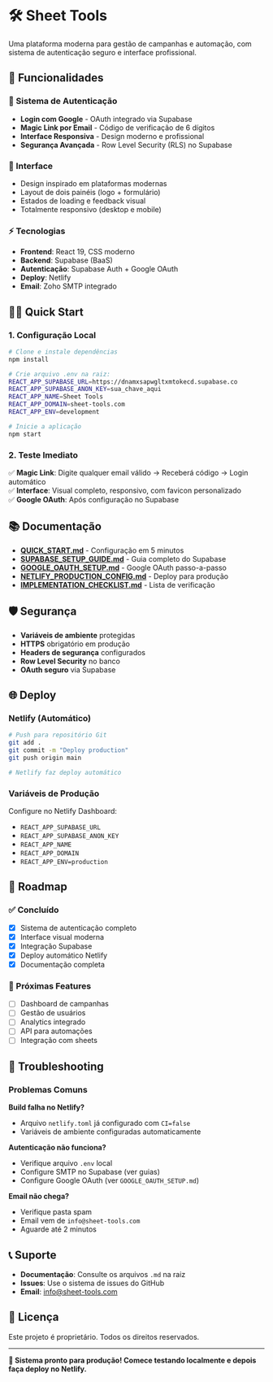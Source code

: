 # 🛠️ Sheet Tools

Uma plataforma moderna para gestão de campanhas e automação, com sistema de autenticação seguro e interface profissional.

## 🚀 Funcionalidades

### 🔐 Sistema de Autenticação
- **Login com Google** - OAuth integrado via Supabase
- **Magic Link por Email** - Código de verificação de 6 dígitos
- **Interface Responsiva** - Design moderno e profissional
- **Segurança Avançada** - Row Level Security (RLS) no Supabase

### 🎨 Interface
- Design inspirado em plataformas modernas
- Layout de dois painéis (logo + formulário)
- Estados de loading e feedback visual
- Totalmente responsivo (desktop e mobile)

### ⚡ Tecnologias
- **Frontend**: React 19, CSS moderno
- **Backend**: Supabase (BaaS)
- **Autenticação**: Supabase Auth + Google OAuth
- **Deploy**: Netlify
- **Email**: Zoho SMTP integrado

## 🏃‍♂️ Quick Start

### 1. Configuração Local

```bash
# Clone e instale dependências
npm install

# Crie arquivo .env na raiz:
REACT_APP_SUPABASE_URL=https://dnamxsapwgltxmtokecd.supabase.co
REACT_APP_SUPABASE_ANON_KEY=sua_chave_aqui
REACT_APP_NAME=Sheet Tools
REACT_APP_DOMAIN=sheet-tools.com
REACT_APP_ENV=development

# Inicie a aplicação
npm start
```

### 2. Teste Imediato

✅ **Magic Link**: Digite qualquer email válido → Receberá código → Login automático  
✅ **Interface**: Visual completo, responsivo, com favicon personalizado  
✅ **Google OAuth**: Após configuração no Supabase  

## 📚 Documentação

- **[QUICK_START.md](QUICK_START.md)** - Configuração em 5 minutos
- **[SUPABASE_SETUP_GUIDE.md](SUPABASE_SETUP_GUIDE.md)** - Guia completo do Supabase
- **[GOOGLE_OAUTH_SETUP.md](GOOGLE_OAUTH_SETUP.md)** - Google OAuth passo-a-passo
- **[NETLIFY_PRODUCTION_CONFIG.md](NETLIFY_PRODUCTION_CONFIG.md)** - Deploy para produção
- **[IMPLEMENTATION_CHECKLIST.md](IMPLEMENTATION_CHECKLIST.md)** - Lista de verificação

## 🛡️ Segurança

- **Variáveis de ambiente** protegidas
- **HTTPS** obrigatório em produção
- **Headers de segurança** configurados
- **Row Level Security** no banco
- **OAuth seguro** via Supabase

## 🌐 Deploy

### Netlify (Automático)
```bash
# Push para repositório Git
git add .
git commit -m "Deploy production"
git push origin main

# Netlify faz deploy automático
```

### Variáveis de Produção
Configure no Netlify Dashboard:
- `REACT_APP_SUPABASE_URL`
- `REACT_APP_SUPABASE_ANON_KEY`
- `REACT_APP_NAME`
- `REACT_APP_DOMAIN`
- `REACT_APP_ENV=production`

## 🎯 Roadmap

### ✅ Concluído
- [x] Sistema de autenticação completo
- [x] Interface visual moderna
- [x] Integração Supabase
- [x] Deploy automático Netlify
- [x] Documentação completa

### 🔄 Próximas Features
- [ ] Dashboard de campanhas
- [ ] Gestão de usuários
- [ ] Analytics integrado
- [ ] API para automações
- [ ] Integração com sheets

## 🐛 Troubleshooting

### Problemas Comuns

**Build falha no Netlify?**
- Arquivo `netlify.toml` já configurado com `CI=false`
- Variáveis de ambiente configuradas automaticamente

**Autenticação não funciona?**
- Verifique arquivo `.env` local
- Configure SMTP no Supabase (ver guias)
- Configure Google OAuth (ver `GOOGLE_OAUTH_SETUP.md`)

**Email não chega?**
- Verifique pasta spam
- Email vem de `info@sheet-tools.com`
- Aguarde até 2 minutos

## 📞 Suporte

- **Documentação**: Consulte os arquivos `.md` na raiz
- **Issues**: Use o sistema de issues do GitHub
- **Email**: info@sheet-tools.com

## 📄 Licença

Este projeto é proprietário. Todos os direitos reservados.

---

**🎉 Sistema pronto para produção! Comece testando localmente e depois faça deploy no Netlify.**